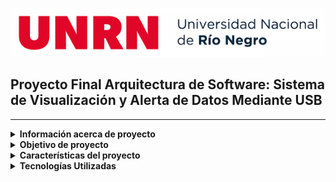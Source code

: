 
![LogoUnrn](logounrn.png)

## Proyecto Final Arquitectura de Software: Sistema de Visualización y Alerta de Datos Mediante USB

---

<details>
<summary><b>Información acerca de proyecto</b></summary>

Este proyecto es el trabajo final integrador de la materia "Arquitectura de Software", en el cual se aplican los conocimientos adquiridos a lo largo del curso para desarrollar un sistema que muestra datos en un display y hace sonar un buzzer utilizando una conexión USB. Los datos son extraídos de diversas muestras y procesados por el sistema para su visualización y alerta.

* **Autora:**
    * Torletti Lara (lara.a.torletti@gmail.com)

* **Materia:**
    Arquitectura de Software - B5647

* **Profesor:**
    Morixe Martin Guillermo

* **Carrera:**
    Ingeniería Electrónica

* **Universidad:**
    Universidad Nacional de Río Negro - Sede Andina
</details>

<details>

<summary><b>Objetivo de proyecto</b></summary>

* Integrar y aplicar los conceptos de arquitectura de software en un proyecto práctico.
* Desarrollar un sistema funcional que utilice hardware (display y buzzer) y software para la visualización y alerta de datos.
* Demostrar la capacidad de diseñar y construir un sistema con múltiples componentes que interactúan entre sí de manera eficiente.

</details>

<details>

<summary><b>Características del proyecto</b></summary>

* Extracción de Datos: Obtención de datos a partir de muestras específicas.
* Visualización: Muestra de los datos en un display conectado vía USB.
* Alerta Sonora: Activación de un buzzer como alerta basada en los datos procesados.
* Conexión USB: Comunicación y transferencia de datos mediante conexión USB.
  
</details>

<details>
<summary><b> Tecnologías Utilizadas</b></summary>

* Lenguajes de Programación: [C++](https://cplusplus.com/)
* Hardware: Display, Buzzer
* Comunicación: USB
* Herramientas y Frameworks: [Visual Studio Code](https://code.visualstudio.com/docs/editor/whyvscode#:~:text=At%20its%20heart%2C%20Visual%20Studio,selection%2C%20snippets%2C%20and%20more.), [GitHub](https://docs.github.com/en/get-started/start-your-journey/about-github-and-git)
</details>
